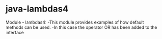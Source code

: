 # java-lambdas4
Module - lambdas4: 
-This module provides examples of how default methods can be used.
-In this case the operator OR has been added to the interface


